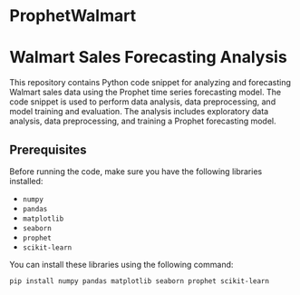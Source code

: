 # ProphetWalmart


# Walmart Sales Forecasting Analysis

This repository contains  Python code snippet for analyzing and forecasting Walmart sales data using the Prophet time series forecasting model. The code snippet is used to perform data analysis, data preprocessing, and model training and evaluation. The analysis includes exploratory data analysis, data preprocessing, and training a Prophet forecasting model.

## Prerequisites

Before running the code, make sure you have the following libraries installed:

- `numpy`
- `pandas`
- `matplotlib`
- `seaborn`
- `prophet`
- `scikit-learn`

You can install these libraries using the following command:

```bash
pip install numpy pandas matplotlib seaborn prophet scikit-learn
